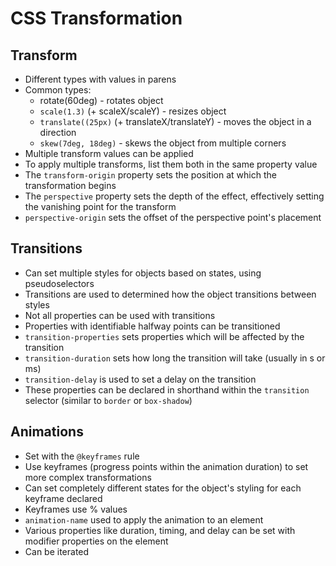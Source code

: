 # CSS Transformation

## Transform
- Different types with values in parens
- Common types:
  - rotate(60deg) - rotates object
  - `scale(1.3)` (+ scaleX/scaleY) - resizes object
  - `translate((25px)` (+ translateX/translateY)  - moves the object in a direction
  - `skew(7deg, 18deg)` - skews the object from multiple corners
- Multiple transform values can be applied
- To apply multiple transforms, list them both in the same property value
- The `transform-origin` property sets the position at which the transformation begins
- The `perspective` property sets the depth of the effect, effectively setting the vanishing point for the transform
- `perspective-origin` sets the offset of the perspective point's placement

## Transitions
- Can set multiple styles for objects based on states, using pseudoselectors
- Transitions are used to determined how the object transitions between styles
- Not all properties can be used with transitions
- Properties with identifiable halfway points can be transitioned
- `transition-properties` sets properties which will be affected by the transition
- `transition-duration` sets how long the transition will take (usually in s or ms)
- `transition-delay` is used to set a delay on the transition
- These properties can be declared in shorthand within the `transition` selector (similar to `border` or `box-shadow`)

## Animations

- Set with the `@keyframes` rule
- Use keyframes (progress points within the animation duration) to set more complex transformations
- Can set completely different states for the object's styling for each keyframe declared
- Keyframes use % values
- `animation-name` used to apply the animation to an element
- Various properties like duration, timing, and delay can be set with modifier properties on the element
- Can be iterated